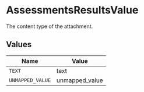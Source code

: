 # AssessmentsResultsValue

The content type of the attachment.


## Values

| Name             | Value            |
| ---------------- | ---------------- |
| `TEXT`           | text             |
| `UNMAPPED_VALUE` | unmapped_value   |